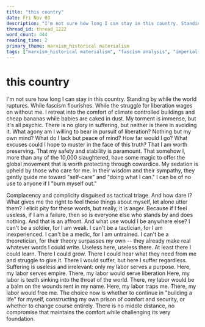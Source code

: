 ```yaml
---
title: "this country"
date: Fri Nov 03
description: "I'm not sure how long I can stay in this country. Standing by while the world ruptures. While fascism flourishes."
thread_id: thread_1222
word_count: 444
reading_time: 2
primary_theme: marxism_historical materialism
tags: ["marxism_historical materialism", "fascism analysis", "imperialism_colonialism", "organizational theory"]
---
```


# this country

I'm not sure how long I can stay in this country. Standing by while the world ruptures. While fascism flourishes. While the struggle for liberation wages on without me. I retreat into the comfort of climate controlled buildings and cheap bananas while babies are caked in dust. My torment is immense, but it's all psychic. There is no glory in suffering, but neither is there in avoiding it. What agony am I willing to bear in pursuit of liberation? Nothing but my own mind? What do I lack but peace of mind? How far would I go? What excuses could I hope to muster in the face of this truth? That I am worth preserving. That my safety and stability is paramount. That somehow I, more than any of the 10,000 slaughtered, have some magic to offer the global movement that is worth protecting through cowardice. My sedation is upheld by those who care for me. In their wisdom and their sympathy, they gently guide me toward "self-care" and "doing what I can." I can be of no use to anyone if I "burn myself out."

Complacency and complicity disguised as tactical triage. And how dare I? What gives me the right to feel these things about myself, let alone utter them? I elicit pity for these words, but really, it is anger. Because if I feel useless, if I am a failure, then so is everyone else who stands by and does nothing. And that is an affront. And what use would I be anywhere else? I can't be a soldier, for I am weak. I can't be a tactician, for I am inexperienced. I can't be a medic, for I am untrained. I can't be a theoretician, for their theory surpasses my own -- they already make real whatever words I could write. Useless here, useless there. At least there I could learn. There I could grow. There I could hear what they need from me and struggle to give it. There I would suffer, but here I suffer regardless. Suffering is useless and irrelevant: only my labor serves a purpose. Here, my labor serves empire. There, my labor would serve liberation  Here, my labor is teeth sinking into the throat of the world. There, my labor would be a balm on the wounds rent in my name. Here, my labor traps me. There, my labor would free me. The choice now is whether to continue in "building a life" for myself, constructing my own prison of comfort and security, or whether to change course entirely. There is no middle distance, no compromise that maintains the comfort while challenging its very foundation.